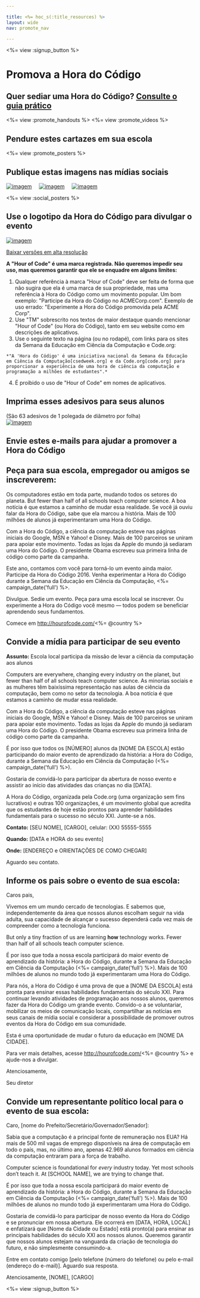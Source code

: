```yaml
---

title: <%= hoc_s(:title_resources) %>
layout: wide
nav: promote_nav

---
```


<%= view :signup_button %>

<link rel="stylesheet" type="text/css" href="/css/promote-page.css" />
</link>

# Promova a Hora do Código

## Quer sediar uma Hora do Código? [Consulte o guia prático](<%= resolve_url('/how-to') %>)

<%= view :promote_handouts %> <%= view :promote_videos %>

<a id="posters"></a>

## Pendure estes cartazes em sua escola

<%= view :promote_posters %>

<a id="social"></a>

## Publique estas imagens nas mídias sociais

[![imagem](/images/fit-250/social-1.jpg)](/images/social-1.jpg)&nbsp;&nbsp;&nbsp;&nbsp; [![imagem](/images/fit-250/social-2.jpg)](/images/social-2.jpg)&nbsp;&nbsp;&nbsp;&nbsp; [![imagem](/images/fit-250/social-3.jpg)](/images/social-3.jpg)&nbsp;&nbsp;&nbsp;&nbsp;

<%= view :social_posters %>

<a id="logo"></a>

## Use o logotipo da Hora do Código para divulgar o evento

[![imagem](<%= localized_image('/images/fit-200/hour-of-code-logo.png') %>)](<%= localized_image('/images/hour-of-code-logo.png') %>)

[Baixar versões em alta resolução](http://images.code.org/share/hour-of-code-logo.zip)

**A "Hour of Code" é uma marca registrada. Não queremos impedir seu uso, mas queremos garantir que ele se enquadre em alguns limites:**

  1. Qualquer referência à marca "Hour of Code" deve ser feita de forma que não sugira que ela é uma marca de sua propriedade, mas uma referência à Hora do Código como um movimento popular. Um bom exemplo: "Participe da Hora do Código no ACMECorp.com". Exemplo de uso errado: "Experimente a Hora do Código promovida pela ACME Corp".
  2. Use "TM" sobrescrito nos textos de maior destaque quando mencionar "Hour of Code" (ou Hora do Código), tanto em seu website como em descrições de aplicativos.
  3. Use o seguinte texto na página (ou no rodapé), com links para os sites da Semana da Educação em Ciência da Computação e Code.org:
    
    *"A 'Hora do Código' é uma iniciativa nacional da Semana da Educação em Ciência da Computação[csedweek.org] e da Code.org[code.org] para proporcionar a experiência de uma hora de ciência da computação e programação a milhões de estudantes".*

  4. É proibido o uso de "Hour of Code" em nomes de aplicativos.

<a id="stickers"></a>

## Imprima esses adesivos para seus alunos

(São 63 adesivos de 1 polegada de diâmetro por folha)  
[![imagem](/images/fit-250/hour-of-code-stickers.png)](/images/hour-of-code-stickers.pdf)

<a id="sample-emails"></a>

## Envie estes e-mails para ajudar a promover a Hora do Código

<a id="email"></a>

## Peça para sua escola, empregador ou amigos se inscreverem:

Os computadores estão em toda parte, mudando todos os setores do planeta. But fewer than half of all schools teach computer science. A boa notícia é que estamos a caminho de mudar essa realidade. Se você já ouviu falar da Hora do Código, sabe que ela marcou a história. Mais de 100 milhões de alunos já experimentaram uma Hora do Código.

Com a Hora do Código, a ciência da computação esteve nas páginas iniciais do Google, MSN e Yahoo! e Disney. Mais de 100 parceiros se uniram para apoiar este movimento. Todas as lojas da Apple do mundo já sediaram uma Hora do Código. O presidente Obama escreveu sua primeira linha de código como parte da campanha.

Este ano, contamos com você para torná-lo um evento ainda maior. Participe da Hora do Código 2016. Venha experimentar a Hora do Código durante a Semana da Educação em Ciência da Computação, <%= campaign_date('full') %>.

Divulgue. Sedie um evento. Peça para uma escola local se inscrever. Ou experimente a Hora do Código você mesmo — todos podem se beneficiar aprendendo seus fundamentos.

Comece em http://hourofcode.com/<%= @country %>

<a id="media-pitch"></a>

## Convide a mídia para participar de seu evento

**Assunto:** Escola local participa da missão de levar a ciência da computação aos alunos

Computers are everywhere, changing every industry on the planet, but fewer than half of all schools teach computer science. As minorias sociais e as mulheres têm baixíssima representação nas aulas de ciência da computação, bem como no setor da tecnologia. A boa notícia é que estamos a caminho de mudar essa realidade.

Com a Hora do Código, a ciência da computação esteve nas páginas iniciais do Google, MSN e Yahoo! e Disney. Mais de 100 parceiros se uniram para apoiar este movimento. Todas as lojas da Apple do mundo já sediaram uma Hora do Código. O presidente Obama escreveu sua primeira linha de código como parte da campanha.

É por isso que todos os [NÚMERO] alunos da [NOME DA ESCOLA] estão participando do maior evento de aprendizado da história: a Hora do Código, durante a Semana da Educação em Ciência da Computação (<%= campaign_date('full') %>).

Gostaria de convidá-lo para participar da abertura de nosso evento e assistir ao início das atividades das crianças no dia [DATA].

A Hora do Código, organizada pela Code.org (uma organização sem fins lucrativos) e outras 100 organizações, é um movimento global que acredita que os estudantes de hoje estão prontos para aprender habilidades fundamentais para o sucesso no século XXI. Junte-se a nós.

**Contato:** [SEU NOME], [CARGO], celular: (XX) 55555-5555

**Quando:** [DATA e HORA do seu evento]

**Onde:** [ENDEREÇO e ORIENTAÇÕES DE COMO CHEGAR]

Aguardo seu contato.

<a id="parents"></a>

## Informe os pais sobre o evento de sua escola:

Caros pais,

Vivemos em um mundo cercado de tecnologias. E sabemos que, independentemente da área que nossos alunos escolham seguir na vida adulta, sua capacidade de alcançar o sucesso dependerá cada vez mais de compreender como a tecnologia funciona.

But only a tiny fraction of us are learning **how** technology works. Fewer than half of all schools teach computer science.

É por isso que toda a nossa escola participará do maior evento de aprendizado da história: a Hora do Código, durante a Semana da Educação em Ciência da Computação (<%= campaign_date('full') %>). Mais de 100 milhões de alunos no mundo todo já experimentaram uma Hora do Código.

Para nós, a Hora do Código é uma prova de que a [NOME DA ESCOLA] está pronta para ensinar essas habilidades fundamentais do século XXI. Para continuar levando atividades de programação aos nossos alunos, queremos fazer da Hora do Código um grande evento. Convido-o a se voluntariar, mobilizar os meios de comunicação locais, compartilhar as notícias em seus canais de mídia social e considerar a possibilidade de promover outros eventos da Hora do Código em sua comunidade.

Esta é uma oportunidade de mudar o futuro da educação em [NOME DA CIDADE].

Para ver mais detalhes, acesse http://hourofcode.com/<%= @country %> e ajude-nos a divulgar.

Atenciosamente,

Seu diretor

<a id="politicians"></a>

## Convide um representante político local para o evento de sua escola:

Caro, [nome do Prefeito/Secretário/Governador/Senador]:

Sabia que a computação é a principal fonte de remuneração nos EUA? Há mais de 500 mil vagas de emprego disponíveis na área de computação em todo o país, mas, no último ano, apenas 42.969 alunos formados em ciência da computação entraram para a força de trabalho.

Computer science is foundational for *every* industry today. Yet most schools don’t teach it. At [SCHOOL NAME], we are trying to change that.

É por isso que toda a nossa escola participará do maior evento de aprendizado da história: a Hora do Código, durante a Semana da Educação em Ciência da Computação (<%= campaign_date('full') %>). Mais de 100 milhões de alunos no mundo todo já experimentaram uma Hora do Código.

Gostaria de convidá-lo para participar de nosso evento da Hora do Código e se pronunciar em nossa abertura. Ele ocorrerá em [DATA, HORA, LOCAL] e enfatizará que [Nome da Cidade ou Estado] está pronto(a) para ensinar as principais habilidades do século XXI aos nossos alunos. Queremos garantir que nossos alunos estejam na vanguarda da criação de tecnologia do futuro, e não simplesmente consumindo-a.

Entre em contato comigo [pelo telefone (número do telefone) ou pelo e-mail (endereço do e-mail)]. Aguardo sua resposta.

Atenciosamente, [NOME], [CARGO]

<%= view :signup_button %>